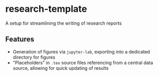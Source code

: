 # research-template
A setup for streamlining the writing of research reports

## Features
- Generation of figures via `jupyter-lab`, exporting into a dedicated directory for figures
- "Placeholders" in `.tex` source files referencing from a central data source, allowing for quick updating of results

